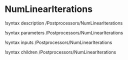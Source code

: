 <!-- MOOSE Documentation Stub: Remove this when content is added. -->

# NumLinearIterations

!syntax description /Postprocessors/NumLinearIterations

!syntax parameters /Postprocessors/NumLinearIterations

!syntax inputs /Postprocessors/NumLinearIterations

!syntax children /Postprocessors/NumLinearIterations
